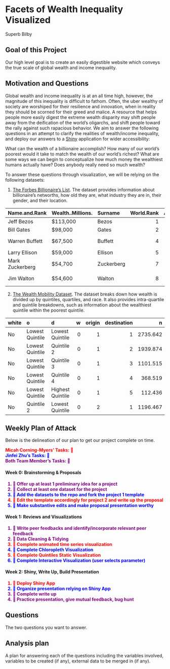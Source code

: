 Facets of Wealth Inequality Visualized
================
Superb Bilby

## Goal of this Project

Our high level goal is to create an easily digestible website which
conveys the true scale of global wealth and income inequality.

## Motivation and Questions

Global wealth and income inequality is at an all time high, however, the
magnitude of this inequality is difficult to fathom. Often, the uber
wealthy of society are worshiped for their resilience and innovation,
when in reality they should be scorned for their greed and malice. A
resource that helps people more easily digest the extreme wealth
disparity may shift people away from the deification of the world’s
oligarchs, and shift people toward the rally against such rapacious
behavior. We aim to answer the following questions in an attempt to
clarify the realities of wealth/income inequality, and deploy our
answers to a [Shiny](https://shiny.rstudio.com/) application for wider
accessibility:

What can the wealth of a billionaire accomplish? How many of our world’s
poorest would it take to match the wealth of our world’s richest? What
are some ways we can begin to conceptualize how much money the
wealthiest humans actually have? Does anybody really need so much
wealth?

To answer these questions through visualization, we will be relying on
the following datasets:

1)  [The Forbes Billionaire’s
    List](https://docs.google.com/spreadsheets/d/1JThOdF95e0NYoea5pCWd5UDXLmIGc1Fwj1aajDSYYhk/edit#gid=685599441).
    The dataset provides information about billionaire’s networths, how
    old they are, what industry they are in, their gender, and their
    location.

| Name.and.Rank   | Wealth..Millions. | Surname    | World.Rank | Age | Wealth.Source      | Industry              | Gender | State      |
|:----------------|:------------------|:-----------|-----------:|----:|:-------------------|:----------------------|:-------|:-----------|
| Jeff Bezos      | $113,000          | Bezos      |          1 |  56 | Amazon             | Technology            | M      | Washington |
| Bill Gates      | $98,000           | Gates      |          2 |  64 | Microsoft          | Technology            | M      | Washington |
| Warren Buffett  | $67,500           | Buffett    |          4 |  89 | Berkshire Hathaway | Finance & Investments | M      | Nebraska   |
| Larry Ellison   | $59,000           | Ellison    |          5 |  75 | software           | Technology            | M      | California |
| Mark Zuckerberg | $54,700           | Zuckerberg |          7 |  35 | Facebook           | Technology            | M      | California |
| Jim Walton      | $54,600           | Walton     |          8 |  71 | Walmart            | Fashion & Retail      | M      | Arkansas   |

2)  [The Wealth Mobility
    Dataset](https://github.com/fpfeffer/WealthMobility/blob/master/Data/2-wealth-structure.csv).
    The dataset breaks down how wealth is divided up by quintiles,
    quartiles, and race. It also provides intra-quartile and quintile
    breakdowns, such as information about the wealthiest quintile within
    the poorest quintile.

| white | o               | d                |   w | origin | destination |        n |
|:------|:----------------|:-----------------|----:|-------:|------------:|---------:|
| No    | Lowest Quintile | Lowest Quintile  |   0 |      1 |           1 | 2735.642 |
| No    | Lowest Quintile | Quintile 2       |   0 |      1 |           2 | 1939.874 |
| No    | Lowest Quintile | Quintile 3       |   0 |      1 |           3 | 1101.515 |
| No    | Lowest Quintile | Quintile 4       |   0 |      1 |           4 |  368.519 |
| No    | Lowest Quintile | Highest Quintile |   0 |      1 |           5 |  112.436 |
| No    | Quintile 2      | Lowest Quintile  |   0 |      2 |           1 | 1196.467 |

## Weekly Plan of Attack

Below is the delineation of our plan to get our project complete on
time.

<span style="color:red; font-weight: bold"> Micah Corning-Myers’ Tasks:
💃</span> <br> <span style="color:blue; font-weight: bold"> Jinfei Zhu’s
Tasks: 🕺 </span> <br> <span style="color:purple; font-weight: bold">
Both Team Member’s Tasks: 👯</span> <br>

#### Week 0: Brainstorming & Proposals

<ol>
<li style="color:purple; font-weight: bold">
👯 Offer up at least 1 preliminary idea for a project
</li>
<li style="color:purple; font-weight: bold">
👯 Collect at least one dataset for the project
</li>
<li style="color:blue; font-weight: bold">
🕺 Add the datasets to the repo and fork the project 1 template
</li>
<li style="color:red; font-weight: bold">
💃 Edit the template accordingly for project 2 and write up the proposal
</li>
<li style="color:blue; font-weight: bold">
🕺 Make substantive edits and make proposal presentation worthy
</li>
</ol>

#### Week 1: Reviews and Visualizations

<ol>
<li style="color:purple; font-weight: bold">
👯 Write peer feedbacks and identify/incorporate relevant peer feedback
</li>
<li style="color:purple; font-weight: bold">
👯 Data Cleaning & Tidying
</li>
<li style="color:red; font-weight: bold">
💃 Complete animated time series visualization
</li>
<li style="color:blue; font-weight: bold">
🕺 Complete Chloropleth Visualization
</li>
<li style="color:red; font-weight: bold">
💃 Complete Quintiles Static Visualization
</li>
<li style="color:blue; font-weight: bold">
🕺 Complete Interactive Visualization (user selects parameter)
</li>
</ol>

#### Week 2: Shiny, Write Up, Build Presentation

<ol>
<li style="color:red; font-weight: bold">
💃 Deploy Shiny App
</li>
<li style="color:blue; font-weight: bold">
🕺 Organize presentation relying on Shiny App
</li>
<li style="color:purple; font-weight: bold">
👯 Complete write up
</li>
<li style="color:purple; font-weight: bold">
👯 Practice presentation, give mutual feedback, bug hunt
</li>
</ol>

## Questions

The two questions you want to answer.

## Analysis plan

A plan for answering each of the questions including the variables
involved, variables to be created (if any), external data to be merged
in (if any).
